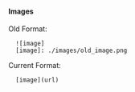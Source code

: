 #### Images
Old Format:
```
  ![image]
  [image]: ./images/old_image.png
```
Current Format:
```
  [image](url)
```
